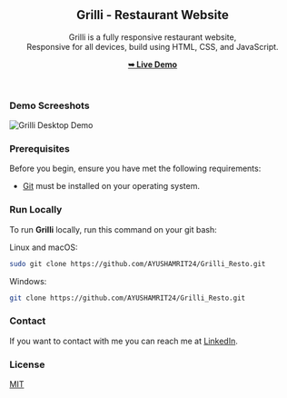 <div align="center">
  
  

  <br />
  <br />

  <h2 align="center">Grilli - Restaurant Website</h2>

  Grilli is a fully responsive restaurant website, <br />Responsive for all devices, build using HTML, CSS, and JavaScript.

  <a href="https://codewithsadee.github.io/grilli/"><strong>➥ Live Demo</strong></a>

</div>

<br />

### Demo Screeshots

![Grilli Desktop Demo](file:///C:/Users/roya4/OneDrive/Desktop/Screenshot%202024-12-04%20235415.png")

### Prerequisites

Before you begin, ensure you have met the following requirements:

* [Git](https://git-scm.com/downloads "Download Git") must be installed on your operating system.

### Run Locally

To run **Grilli** locally, run this command on your git bash:

Linux and macOS:

```bash
sudo git clone https://github.com/AYUSHAMRIT24/Grilli_Resto.git
```

Windows:

```bash
git clone https://github.com/AYUSHAMRIT24/Grilli_Resto.git
```

### Contact

If you want to contact with me you can reach me at [LinkedIn](https://www.linkedin.com/in/ayush-amrit-340415208/).

### License

[MIT](https://choosealicense.com/licenses/mit/)
